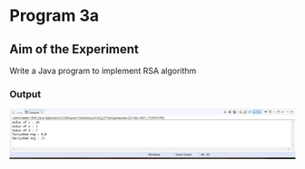 # Program 3a
## Aim of the Experiment
Write a Java program to implement RSA algorithm

### Output
![output](RSA.jpeg)
